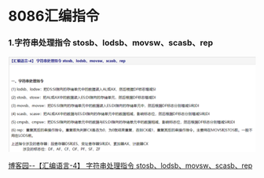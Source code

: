 # 8086汇编指令

### 1.字符串处理指令 stosb、lodsb、movsw、scasb、rep

![8086_0.png](../linux011image/8086asm/8086_0.png)


[博客园--【汇编语言-4】 字符串处理指令 stosb、lodsb、movsw、scasb、rep](https://www.cnblogs.com/JCSU/articles/2137802.html)